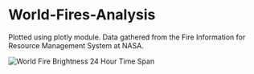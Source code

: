# World-Fires-Analysis

Plotted using plotly module. Data gathered from the Fire Information for Resource Management System at NASA.

![World Fire Brightness 24 Hour Time Span](https://i.imgur.com/p4taMcj.png)
